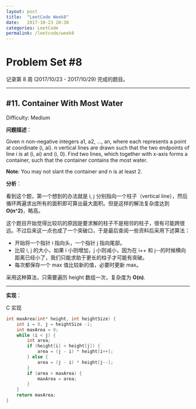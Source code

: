```yaml
---
layout: post
title:  "LeetCode Week8"
date:   2017-10-23 20:30
categories: LeetCode
permalink: /leetcode/week8
---
```


# Problem Set #8

记录第 8 周 (2017/10/23 - 2017/10/29) 完成的题目。

---

## #11. Container With Most Water

Difficulty: Medium

**问题描述**：

Given n non-negative integers a1, a2, ..., an, where each represents a point at coordinate (i, ai). n vertical lines are drawn such that the two endpoints of line i is at (i, ai) and (i, 0). Find two lines, which together with x-axis forms a container, such that the container contains the most water.

**Note**: You may not slant the container and n is at least 2.

**分析**：

看到这个题，第一个想到的办法就是 i, j 分别指向一个柱子（vertical line），然后循环两遍求出所有的面积即可算出最大面积。但是这样的解法复杂度达到 **O(n^2)**，略高。

这个题目开始觉得比较坑的原因是要求解的柱子不是相邻的柱子，很有可能跨很远。不过后来这一点也成了一个突破口，于是最后查阅一些资料后采用下述算法：

* 开始将一个指针 i 指向头，一个指针 j 指向尾部。
* 比较 i, j 的大小，如果 i 小则增加，j 小则减小，因为在 i++ 和 j-\-的时候横向距离已经小了，我们只能求助于更长的柱子才可能有突破。
* 每次都保存一个 max 值比较新的值，必要时更新 max。

采用这种算法，只需要遍历 height 数组一次，复杂度为 **O(n)**.

---

**实现**：

C 实现

```c
int maxArea(int* height, int heightSize) {
    int i = 0, j = heightSize -1;
    int maxArea = 0;
    while (i < j) {
        int area;
        if (height[i] < height[j]) {
            area = (j - i) * height[i++];
        } else {
            area = (j - i) * height[j--];
        }
        if (area > maxArea) {
            maxArea = area;
        }
    }
    return maxArea;
}
```
